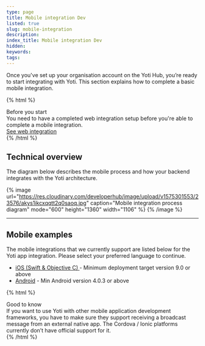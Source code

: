 ```yaml
---
type: page
title: Mobile integration Dev
listed: true
slug: mobile-integration
description: 
index_title: Mobile integration Dev
hidden: 
keywords: 
tags: 
---
```


Once you've set up your organisation account on the Yoti Hub, you’re ready to start integrating with Yoti. This section explains how to complete a basic mobile integration.

{% html %}
<div class="alert-BYS">
   <div class="alert-title" id="BYS">
      Before you start
   </div>
   <div class="alert-text" >
      You need to have a completed web integration setup before you're able to complete a mobile integration.
   </div>
   <div class="alert-links"> 
         <a  target="_self" href="https://developers.yoti.com/yoti/getting-started-app">See web integration</a>
   </div>
</div>
{% /html %}

## Technical overview

The diagram below describes the mobile process and how your backend integrates with the Yoti architecture.

{% image url="https://res.cloudinary.com/developerhub/image/upload/v1575301553/23576/akys1ikcxqqtt2q0saoq.jpg" caption="Mobile integration process diagram" mode="600" height="1360" width="1106" %}
{% /image %}

---

## Mobile examples

The mobile integrations that we currently support are listed below for the Yoti app integration. Please select your preferred language to continue.

- [iOS (Swift & Objective C) ](https://github.com/getyoti/ios-sdk-button)- Minimum deployment target version 9.0 or above
- [Android](https://github.com/getyoti/android-sdk-button) - Min Android version 4.0.3 or above

{% html %}
<div class="alert-GTK">
    <div class="alert-title" id="GTK">
        Good to know
    </div>
    <div class="alert-text">
If you want to use Yoti with other mobile application development frameworks, you have to make sure they support receiving a broadcast message from an external native app. The Cordova / Ionic platforms currently don’t have official support for it.
    </div>
</div>
{% /html %}
